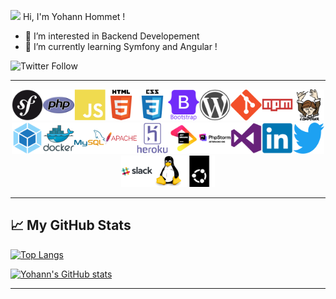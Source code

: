 <img src="https://raw.githubusercontent.com/MartinHeinz/MartinHeinz/master/wave.gif" width="30px"> Hi, I'm Yohann Hommet !

- 👀 I’m interested in Backend Developement
- 🌱 I’m currently learning Symfony and Angular !
  
  
![Twitter Follow](https://img.shields.io/twitter/follow/YoH_BackDev?color=orange&label=Follow%20Me%20on%20Twitter%20%21&style=plastic)

--------
<p align="center">
<img src="https://github.com/devicons/devicon/blob/master/icons/symfony/symfony-original.svg" alt="Symfony Logo" width="50" height="50"/><img src="https://github.com/devicons/devicon/blob/master/icons/php/php-original.svg" alt="PHP Logo" width="50" height="50"/><img src="https://github.com/devicons/devicon/blob/master/icons/javascript/javascript-plain.svg" alt="Javascript Logo" width="50" height="50"/><img src="https://github.com/devicons/devicon/blob/master/icons/html5/html5-original-wordmark.svg" alt="HTML5 Logo" width="50" height="50"/><img src="https://github.com/devicons/devicon/blob/master/icons/css3/css3-original-wordmark.svg" alt="CSS3 Logo" width="50" height="50"/><img src="https://github.com/devicons/devicon/blob/master/icons/bootstrap/bootstrap-plain-wordmark.svg" alt="Bootstrap Logo" width="50" height="50"/><img src="https://github.com/devicons/devicon/blob/master/icons/wordpress/wordpress-plain.svg" alt="Wordpress Logo" width="50" height="50"/><img src="https://github.com/devicons/devicon/blob/master/icons/git/git-original.svg" alt="Git Logo" width="50" height="50"/><img src="https://github.com/devicons/devicon/blob/master/icons/npm/npm-original-wordmark.svg" alt="Npm Logo" width="50" height="50"/><img src="https://github.com/devicons/devicon/blob/master/icons/composer/composer-original.svg" alt="Composer Logo" width="50" height="50"/><img src="https://github.com/devicons/devicon/blob/master/icons/webpack/webpack-original.svg" alt="Webpack Logo" width="50" height="50"/><img src="https://github.com/devicons/devicon/blob/master/icons/docker/docker-original-wordmark.svg" alt="Docker Logo" width="50" height="50"/><img src="https://github.com/devicons/devicon/blob/master/icons/mysql/mysql-original-wordmark.svg" alt="MySQL Logo" width="50" height="50"/><img src="https://github.com/devicons/devicon/blob/master/icons/apache/apache-original-wordmark.svg" alt="Apache Logo" width="50" height="50"/><img src="https://github.com/devicons/devicon/blob/master/icons/heroku/heroku-original-wordmark.svg" alt="Heroku Logo" width="50" height="50"/><img src="https://github.com/devicons/devicon/blob/master/icons/jetbrains/jetbrains-original.svg" alt="JetBrains Logo" width="50" height="50"/><img src="https://github.com/devicons/devicon/blob/master/icons/phpstorm/phpstorm-original-wordmark.svg" alt="PHPStorm Logo" width="50" height="50"/><img src="https://github.com/devicons/devicon/blob/master/icons/visualstudio/visualstudio-plain.svg" alt="VSCode Logo" width="50" height="50"/><img src="https://github.com/devicons/devicon/blob/master/icons/linkedin/linkedin-original.svg" alt="Linkedin Logo" width="50" height="50"/><img src="https://github.com/devicons/devicon/blob/master/icons/twitter/twitter-original.svg" alt="Twitter Logo" width="50" height="50"/><img src="https://github.com/devicons/devicon/blob/master/icons/slack/slack-original-wordmark.svg" alt="Slack Logo" width="50" height="50"/><img src="https://github.com/devicons/devicon/blob/master/icons/linux/linux-original.svg" alt="Linux Logo" width="50" height="50"/><img src="https://github.com/devicons/devicon/blob/master/icons/ubuntu/ubuntu-plain.svg" alt="Ubuntu Logo" width="50" height="50"/>
</p>

--------

## &#x1f4c8; My GitHub Stats

[![Top Langs](https://github-readme-stats.vercel.app/api/top-langs/?username=YohannHommet&hide=java,html&theme=cobalt&bg_color=202020&title_color=FF5C8A)](https://github.com/anuraghazra/github-readme-stats) 

[![Yohann's GitHub stats](https://github-readme-stats.vercel.app/api?username=YohannHommet&theme=cobalt&bg_color=202020&text_color=00E0E0&title_color=FF5C8A)](https://github.com/anuraghazra/github-readme-stats)

--------
